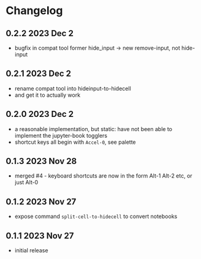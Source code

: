 # Changelog

## 0.2.2 2023 Dec 2

- bugfix in compat tool
  former hide_input → new remove-input, not hide-input

## 0.2.1 2023 Dec 2

- rename compat tool into hideinput-to-hidecell
- and get it to actually work

## 0.2.0 2023 Dec 2

- a reasonable implementation, but static:
  have not been able to implement the jupyter-book togglers
- shortcut keys all begin with `Accel-0`, see palette

## 0.1.3 2023 Nov 28

- merged #4 - keyboard shortcuts are now in the form
  Alt-1 Alt-2 etc, or just Alt-0

## 0.1.2 2023 Nov 27

- expose command `split-cell-to-hidecell` to convert notebooks

## 0.1.1 2023 Nov 27

- initial release
